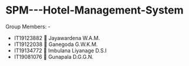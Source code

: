 # SPM---Hotel-Management-System

Group Members: - 

* IT19123882	:girl: Jayawardena W.A.M.    
* IT19122038	:girl: Ganegoda G.W.K.M.      
* IT19134772	:girl: Imbulana Liyanage D.S.I
* IT19081076	:boy: Gunapala D.G.G.N.  
